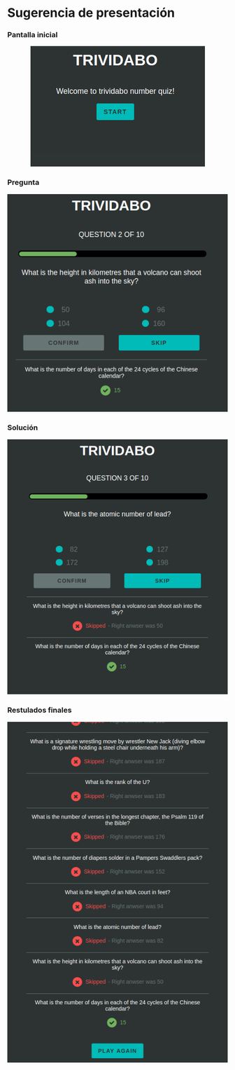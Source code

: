 Sugerencia de presentación
========================

### Pantalla inicial

<p align="center"><img src="1.png" /></p>


### Pregunta

<p align="center"><img src="2.png" /></p>


### Solución

<p align="center"><img src="3.png" /></p>


### Restulados finales

<p align="center"><img src="4.png" /></p>
